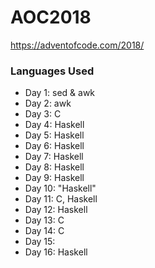# AOC2018

https://adventofcode.com/2018/


### Languages Used

- Day 1: sed & awk
- Day 2: awk
- Day 3: C
- Day 4: Haskell
- Day 5: Haskell
- Day 6: Haskell
- Day 7: Haskell
- Day 8: Haskell
- Day 9: Haskell
- Day 10: "Haskell"
- Day 11: C, Haskell
- Day 12: Haskell
- Day 13: C
- Day 14: C
- Day 15:
- Day 16: Haskell
